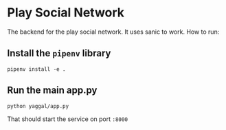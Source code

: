 # Play Social Network

The backend for the play social network. It uses sanic to work. How to run:

## Install the `pipenv` library
```
pipenv install -e .
```

## Run the main app.py
```
python yaggal/app.py
```


That should start the service on port `:8000`

